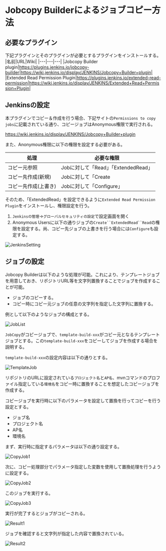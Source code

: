 # Jobcopy Builderによるジョブコピー方法

## 必要なプラグイン
下記プラグインとそのプラグインが必要とするプラグインをインストールする。
|名前|URL|Wiki|
|---|---|---|
|Jobcopy Builder plugin|https://plugins.jenkins.io/jobcopy-builder|https://wiki.jenkins.io/display/JENKINS/Jobcopy+Builder+plugin|
|Extended Read Permission Plugin|https://plugins.jenkins.io/extended-read-permission|https://wiki.jenkins.io/display/JENKINS/Extended+Read+Permission+Plugin|

## Jenkinsの設定
本プラグインでコピー＆作成を行う場合、下記サイトの`Permissions to copy jobs`に記載されている通り、コピージョブはAnonymous権限で実行される。

https://wiki.jenkins.io/display/JENKINS/Jobcopy+Builder+plugin

また、Anonymous権限に以下の権限を設定する必要がある。

|処理|必要な権限|
|---|---|
|コピー元参照|Jobに対して「Read」「ExtendedRead」|
|コピー先作成(新規)|Jobに対して「Create|
|コピー先作成(上書き)|Jobに対して「Configure」|

そのため、「ExtendedRead」を設定できるように`Extended Read Permission Plugin`をインストールし、権限設定を行う。

1. `Jenkinsの管理`→`グローバルセキュリティの設定`で設定画面を開く
2. Anonymous Usersに以下の通りジョブの`Create``ExtendedRead``Read`の権限を設定する。尚、コピー先ジョブの上書きを行う場合には`Configure`も設定する。

![JenkinsSetting](./image/JenkinsSetting.jpg)


## ジョブの設定
Jobcopy Builderは以下のような処理が可能。これにより、テンプレートジョブを用意しておき、リポジトリURL等を文字列置換することでジョブを作成することが可能。
   - ジョブのコピーする。
   - コピー時にコピー元ジョブの任意の文字列を指定した文字列に置換する。

例として以下のようなジョブの構成とする。

![JobList](./image/JobList.jpg)

`JobCopy`がコピージョブで、`template-build-xxx`がコピー元となるテンプレートジョブとする。この`template-build-xxx`をコピーしてジョブを作成する場合を説明する。

`template-build-xxx`の設定内容は以下の通りとする。

![TemplateJob](./image/TemplateJob.jpg)

リポジトリのURLに設定されている`プロジェクト名`と`AP名`、mvnコマンドのプロファイル指定している`環境名`をコピー時に置換することを想定したコピージョブを作成する。

コピージョブを実行時に以下のパラメータを設定して置換を行ってコピーを行う設定とする。
  - ジョブ名
  - プロジェクト名
  - AP名
  - 環境名

まず、実行時に指定するパラメータは以下の通り設定する。

![CopyJob1](./image/CopyJob1.jpg)

次に、コピー処理部分でパラメータ指定した変数を使用して置換処理を行うように設定する。

![CopyJob2](./image/CopyJob2.jpg)

このジョブを実行する。

![CopyJob3](./image/CopyJob3.jpg)

実行が完了するとジョブがコピーされる。

![Result1](./image/Result1.jpg)

ジョブを確認すると文字列が指定した内容で置換されている。

![Result2](./image/Result2.jpg)
